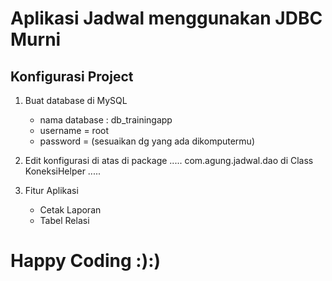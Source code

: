 
# Aplikasi Jadwal menggunakan JDBC Murni

## Konfigurasi Project ##
1. Buat database di MySQL

	* nama database : db_trainingapp
	* username = root	
	* password = (sesuaikan dg yang ada dikomputermu)

2. Edit konfigurasi di atas di package 
.....
	com.agung.jadwal.dao di Class KoneksiHelper
.....	

3. Fitur Aplikasi

	* Cetak Laporan
	* Tabel Relasi

# Happy Coding :):)

